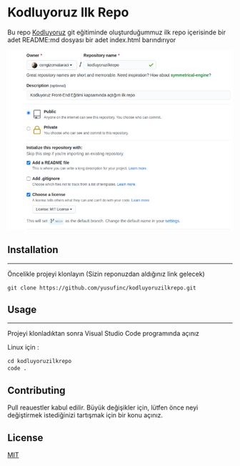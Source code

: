 # Kodluyoruz Ilk Repo

Bu repo [Kodluyoruz](https://app.patika.dev/courses/git/odev1) git eğitiminde oluşturduğummuz ilk repo içerisinde bir adet README:md dosyası bir adet index.html barındırıyor

![](https://raw.githubusercontent.com/Kodluyoruz/taskforce/main/git/odev1/figures/github.png)

## Installation

---

Öncelikle projeyi klonlayın (Sizin reponuzdan aldığınız link gelecek)

```
git clone https://github.com/yusufinc/kodluyoruzilkrepo.git
```

## Usage

---

Projeyi klonladıktan sonra Visual Studio Code programında açınız

Linux için :

```
cd kodluyoruzilkrepo
code .
```

## Contributing

Pull reauestler kabul edilir. Büyük değişikler için, lütfen önce neyi değiştirmek istediğinizi tartışmak için bir konu açınız.

## License

[MIT](https://choosealicense.com/licenses/mit/)
